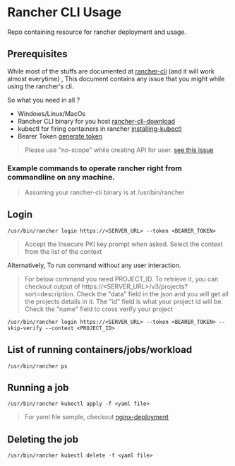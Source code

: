 # Rancher CLI Usage

Repo containing resource for rancher deployment and usage. 



## Prerequisites
While most of the stuffs are documented at [rancher-cli][rancher-cli-doc] (and it will work almost everytime) , This document contains any issue that you might while using the rancher's cli.

So what you need in all ?
  - Windows/Linux/MacOs
  - Rancher CLI binary for you host [rancher-cli-download][rancher-cli-binary]
  - kubectl for firing containers in rancher [installing-kubectl][install-kubectl]
  - Bearer Token [generate token][How Generating Bearer Token]
  > Please use "no-scope" while creating API for user. [see this issue][rancher-apitoken-scoped-to-cluser-ssue]
  
### Example commands to operate rancher right from commandline on any machine.
> Assuming your rancher-cli binary is at /usr/bin/rancher
## Login
`/usr/bin/rancher login https://<SERVER_URL> --token <BEARER_TOKEN>`

> Accept the Insecure PKI key prompt when asked. Select the context from the list of the context

Alternatively, To run command without any user interaction. 
> For below command you need PROJECT_ID. To retrieve it, you can checkout output of https://<SERVER_URL>/v3/projects?sort=description. Check the "data" field in the json and you will get all the projects details in it. The "id" field is what your project id will be. Check the "name" field to cross verify your project

`/usr/bin/rancher login https://<SERVER_URL> --token <BEARER_TOKEN> --skip-verify --context <PROJECT_ID>`

## List of running containers/jobs/workload
`/usr/bin/rancher ps`

## Running a job
`/usr/bin/rancher kubectl apply -f <yaml file>`
> For yaml file sample, checkout [nginx-deployment][sample-yaml-file]

## Deleting the job
`/usr/bin/rancher kubectl delete -f <yaml file>`









[How Generating Bearer Token]: <https://rancher.com/docs/rancher/v2.x/en/user-settings/api-keys/#creating-an-api-key>
[rancher-cli-binary]: <https://github.com/rancher/cli/releases>
[install-kubectl]: <https://kubernetes.io/docs/tasks/tools/install-kubectl>
[rancher-cli-doc]: <https://rancher.com/docs/rancher/v2.x/en/cli/>
[rancher-apitoken-scoped-to-cluser-ssue]: <https://github.com/rancher/rancher/issues/19348>
[sample-yaml-file]: <https://raw.githubusercontent.com/kubernetes/website/master/content/en/examples/controllers/nginx-deployment.yaml>
